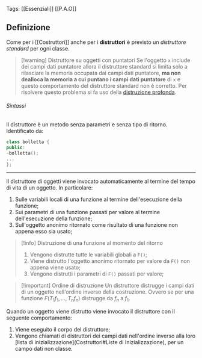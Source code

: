 Tags: [[Essenziali]] [[P.A.O]]
## Definizione
Come per i [[Costruttori]] anche per i **distruttori** è previsto un *distruttore standard* per ogni classe.

>[!warning] Distruttore su oggetti con puntatori
>Se l'oggetto `x` include dei campi dati puntatore allora il distruttore standard si limita solo a rilasciare la memoria occupata dai campi dati puntatore, **ma non dealloca la memoria a cui puntano i campi dati puntatore** di `x` e questo comportamento del distruttore standard non è corretto.
>Per risolvere questo problema si fa uso della [distruzione profonda](Copie,%20Assegnazione,%20Distruzioni%20Profonde.md#Distruzione%20Profonda).
###### Sintassi
Il distruttore è un metodo senza parametri e senza tipo di ritorno.
Identificato da:
```cpp
class bolletta {
public:
~bolletta();
...
};
```

---

Il distruttore di oggetti viene invocato automaticamente al termine del tempo di vita di un oggetto.
In particolare:
1. Sulle variabili locali di una funzione al termine dell'esecuzione della funzione;
2. Sui parametri di una funzione passati per valore al termine dell'esecuzione della funzione;
3. Sull'oggetto anonimo ritornato come risultato di una funzione non appena esso sia usato;
>[!info] Distruzione di una funzione al momento del ritorno
>1. Vengono distrutte tutte le variabili globali a `F()`;
>2. Viene distrutto l'oggetto anonimo ritornato per valore da `F()` non appena viene usato;
>3. Vengono distrutti i parametri di `F()` passati per valore;

>[!important] Ordine di distruzione
>Un distruttore distrugge i campi dati di un oggetto nell'ordine inverso della costruzione.
>Ovvero se per una funzione $F(T_{1} f_{1}, \dots, T_{n} f_{n})$ distrugge da $f_{n}$ a $f_{1}$.

Quando un oggetto viene distrutto viene invocato il distruttore con il seguente comportamento:
1. Viene eseguito il corpo del distruttore;
2. Vengono chiamati di distruttori dei campi dati nell'ordine inverso alla loro [lista di inizializzazione](Costruttori#Liste di Inizializzazione), per un campo dati non classe.